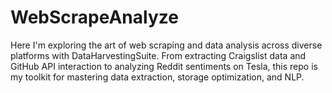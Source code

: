 # WebScrapeAnalyze
Here I'm exploring the art of web scraping and data analysis across diverse platforms with DataHarvestingSuite. From extracting Craigslist data and GitHub API interaction to analyzing Reddit sentiments on Tesla, this repo is my toolkit for mastering data extraction, storage optimization, and NLP.
